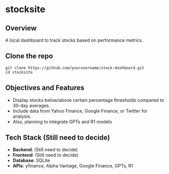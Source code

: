 # stocksite

## Overview
A local dashboard to track stocks based on performance metrics.

## Clone the repo

```
git clone https://github.com/yourusername/stock-dashboard.git
cd stocksite

```

## Objectives and Features
- Display stocks below/above certain percentage thresholds compared to 30-day averages.
- Include data from Yahoo Finance, Google Finance, or Twitter for analysis.
- Also, planning to integrate GPTs and R1 models

## Tech Stack (Still need to decide)
- **Backend**: (Still need to decide)
- **Frontend**: (Still need to decide)
- **Database**: SQLite
- **APIs**: yfinance, Alpha Vantage, Google Finance, GPTs, R1